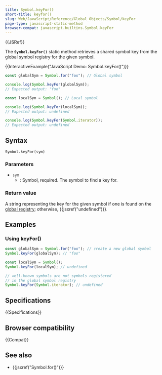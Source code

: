 ```yaml
---
title: Symbol.keyFor()
short-title: keyfor()
slug: Web/JavaScript/Reference/Global_Objects/Symbol/keyFor
page-type: javascript-static-method
browser-compat: javascript.builtins.Symbol.keyFor
---
```


{{JSRef}}

The **`Symbol.keyFor()`** static method retrieves a shared symbol
key from the global symbol registry for the given symbol.

{{InteractiveExample("JavaScript Demo: Symbol.keyFor()")}}

```js interactive-example
const globalSym = Symbol.for("foo"); // Global symbol

console.log(Symbol.keyFor(globalSym));
// Expected output: "foo"

const localSym = Symbol(); // Local symbol

console.log(Symbol.keyFor(localSym));
// Expected output: undefined

console.log(Symbol.keyFor(Symbol.iterator));
// Expected output: undefined
```

## Syntax

```js-nolint
Symbol.keyFor(sym)
```

### Parameters

- `sym`
  - : Symbol, required. The symbol to find a key for.

### Return value

A string representing the key for the given symbol if one is found on the [global registry](/en-US/docs/Web/JavaScript/Reference/Global_Objects/Symbol#shared_symbols_in_the_global_symbol_registry); otherwise, {{jsxref("undefined")}}.

## Examples

### Using keyFor()

```js
const globalSym = Symbol.for("foo"); // create a new global symbol
Symbol.keyFor(globalSym); // "foo"

const localSym = Symbol();
Symbol.keyFor(localSym); // undefined

// well-known symbols are not symbols registered
// in the global symbol registry
Symbol.keyFor(Symbol.iterator); // undefined
```

## Specifications

{{Specifications}}

## Browser compatibility

{{Compat}}

## See also

- {{jsxref("Symbol.for()")}}
